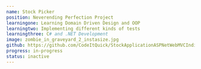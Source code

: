 ```yaml
---
name: Stock Picker
position: Neverending Perfection Project
learningone: Learning Domain Driven Design and OOP
learningtwo: Implementing different kinds of tests
learningthree: C# and .NET Development 
image: zombie_in_graveyard_2_instasize.jpg
github: https://github.com/CodeItQuick/StockApplicationASPNetWebMVCIndividualIdentity
progress: in-progress
status: inactive
---
```

